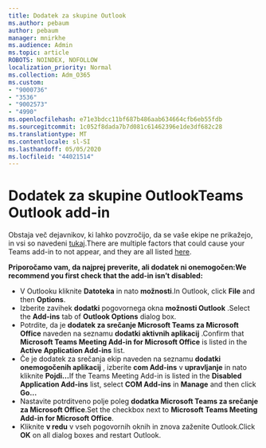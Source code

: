 ```yaml
---
title: Dodatek za skupine Outlook
ms.author: pebaum
author: pebaum
manager: mnirkhe
ms.audience: Admin
ms.topic: article
ROBOTS: NOINDEX, NOFOLLOW
localization_priority: Normal
ms.collection: Adm_O365
ms.custom:
- "9000736"
- "3536"
- "9002573"
- "4990"
ms.openlocfilehash: e71e3bdcc11bf687b486aab634664cfb6eb55fdb
ms.sourcegitcommit: 1c052f8dada7b7d081c61462396e1de3df682c28
ms.translationtype: MT
ms.contentlocale: sl-SI
ms.lasthandoff: 05/05/2020
ms.locfileid: "44021514"
---
```

# <a name="teams-outlook-add-in"></a><span data-ttu-id="d4f64-102">Dodatek za skupine Outlook</span><span class="sxs-lookup"><span data-stu-id="d4f64-102">Teams Outlook add-in</span></span>

<span data-ttu-id="d4f64-103">Obstaja več dejavnikov, ki lahko povzročijo, da se vaše ekipe ne prikažejo, in vsi so navedeni [tukaj](https://docs.microsoft.com/microsoftteams/teams-add-in-for-outlook#teams-meeting-add-in-in-outlook-for-windows-does-not-show).</span><span class="sxs-lookup"><span data-stu-id="d4f64-103">There are multiple factors that could cause your Teams add-in to not appear, and they are all listed [here](https://docs.microsoft.com/microsoftteams/teams-add-in-for-outlook#teams-meeting-add-in-in-outlook-for-windows-does-not-show).</span></span>

<span data-ttu-id="d4f64-104">**Priporočamo vam, da najprej preverite, ali dodatek ni onemogočen:**</span><span class="sxs-lookup"><span data-stu-id="d4f64-104">**We recommend you first check that the add-in isn’t disabled:**</span></span>

- <span data-ttu-id="d4f64-105">V Outlooku kliknite **Datoteka** in nato **možnosti**.</span><span class="sxs-lookup"><span data-stu-id="d4f64-105">In Outlook, click **File** and then **Options**.</span></span>
- <span data-ttu-id="d4f64-106">Izberite zavihek **dodatki** pogovornega okna **možnosti Outlook** .</span><span class="sxs-lookup"><span data-stu-id="d4f64-106">Select the **Add-ins** tab of **Outlook Options** dialog box.</span></span>
- <span data-ttu-id="d4f64-107">Potrdite, da je **dodatek za srečanje Microsoft Teams za Microsoft Office** naveden na seznamu **dodatki aktivnih aplikacij** .</span><span class="sxs-lookup"><span data-stu-id="d4f64-107">Confirm that **Microsoft Teams Meeting Add-in for Microsoft Office** is listed in the **Active Application Add-ins** list.</span></span>
- <span data-ttu-id="d4f64-108">Če je dodatek za srečanja ekip naveden na seznamu **dodatki onemogočenih aplikacij** , izberite **com Add-ins** v **upravljanje** in nato kliknite **Pojdi...**</span><span class="sxs-lookup"><span data-stu-id="d4f64-108">If the Teams Meeting Add-in is listed in the **Disabled Application Add-ins** list, select **COM Add-ins** in **Manage** and then click **Go…**</span></span>
- <span data-ttu-id="d4f64-109">Nastavite potrditveno polje poleg **dodatka Microsoft Teams za srečanje za Microsoft Office**.</span><span class="sxs-lookup"><span data-stu-id="d4f64-109">Set the checkbox next to **Microsoft Teams Meeting Add-in for Microsoft Office**.</span></span>
- <span data-ttu-id="d4f64-110">Kliknite **v redu** v vseh pogovornih oknih in znova zaženite Outlook.</span><span class="sxs-lookup"><span data-stu-id="d4f64-110">Click **OK** on all dialog boxes and restart Outlook.</span></span>
